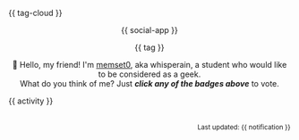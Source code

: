 {{ tag-cloud }}

<p align="center">
{{ social-app }}
</p>

<p align="center">
{{ tag }}
</p>

<p align="center">
👋 Hello, my friend! I'm <a href="https://memset0.cn/">memset0</a>, aka whisperain, a student who would like to be considered as a geek.<br>
What do you think of me? Just <i><strong>click any of the badges above</strong></i> to vote.
</p>

<table width="800px">
{{ activity }}
<!-- {{ github-stat }} -->
</table>

<p align="right"><sub>Last updated: {{ notification }}</sub></p>
